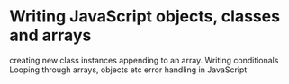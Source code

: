 # Writing JavaScript objects, classes and arrays

creating new class instances
appending to an array.
Writing conditionals
Looping through arrays, objects etc
error handling in JavaScript
